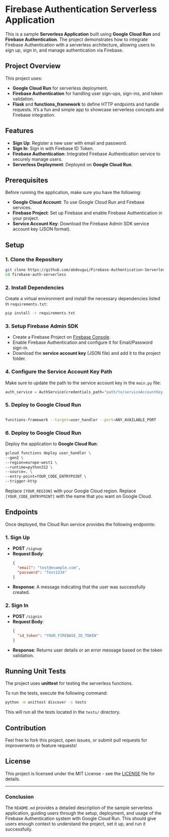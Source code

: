 # Firebase Authentication Serverless Application

This is a sample **Serverless Application** built using **Google Cloud Run** and **Firebase Authentication**. The project demonstrates how to integrate Firebase Authentication with a serverless architecture, allowing users to sign up, sign in, and manage authentication via Firebase.

## Project Overview

This project uses:

- **Google Cloud Run** for serverless deployment.
- **Firebase Authentication** for handling user sign-ups, sign-ins, and token validation.
- **Flask** and **functions_framework** to define HTTP endpoints and handle requests.
It’s a fun and simple app to showcase serverless concepts and Firebase integration.

## Features

- **Sign Up**: Register a new user with email and password.
- **Sign In**: Sign in with Firebase ID Token.
- **Firebase Authentication**: Integrated Firebase Authentication service to securely manage users.
- **Serverless Deployment**: Deployed on **Google Cloud Run**.

## Prerequisites

Before running the application, make sure you have the following:

- **Google Cloud Account**: To use Google Cloud Run and Firebase services.
- **Firebase Project**: Set up Firebase and enable Firebase Authentication in your project.
- **Service Account Key**: Download the Firebase Admin SDK service account key (JSON format).
## Setup

### 1. Clone the Repository

```bash
git clone https://github.com/abdougui/Firebase-Authentication-Serverless-Application.git
cd firebase-auth-serverless
```

### 2. Install Dependencies

Create a virtual environment and install the necessary dependencies listed in `requirements.txt`:

```bash
pip install -r requirements.txt
```

### 3. Setup Firebase Admin SDK

- Create a Firebase Project on [Firebase Console](https://console.firebase.google.com/).
- Enable Firebase Authentication and configure it for Email/Password sign-in.
- Download the **service account key** (JSON file) and add it to the project folder.

### 4. Configure the Service Account Key Path

Make sure to update the path to the service account key in the `main.py` file:

```python
auth_service = AuthService(credentials_path="path/to/serviceAccountKey.json")
```
### 5. Deploy to Google Cloud Run
```bash

functions-framework --target=user_handler --port=ANY_AVAILABLE_PORT
```

### 6. Deploy to Google Cloud Run

Deploy the application to **Google Cloud Run**:

```bash
gcloud functions deploy user_handler \
--gen2 \
--region=europe-west1 \
--runtime=python312 \
--source=. \
--entry-point=YOUR_CODE_ENTRYPOINT \
--trigger-http
```

Replace `[YOUR_REGION]` with your Google Cloud region.
Replace `[YOUR_CODE_ENTRYPOINT]` with the name that you want on Google Cloud.

## Endpoints

Once deployed, the Cloud Run service provides the following endpoints:

### 1. **Sign Up**

- **POST** `/signup`
- **Request Body**:
  ```json
  {
    "email": "test@example.com",
    "password": "Test1234"
  }
  ```
- **Response**: A message indicating that the user was successfully created.
  
### 2. **Sign In**

- **POST** `/signin`
- **Request Body**:
  ```json
  {
    "id_token": "YOUR_FIREBASE_ID_TOKEN"
  }
  ```
- **Response**: Returns user details or an error message based on the token validation.

## Running Unit Tests

The project uses **unittest** for testing the serverless functions.

To run the tests, execute the following command:

```bash
python -m unittest discover -s tests
```

This will run all the tests located in the `tests/` directory.

## Contribution

Feel free to fork this project, open issues, or submit pull requests for improvements or feature requests!

## License

This project is licensed under the MIT License - see the [LICENSE](LICENSE) file for details.

---

### Conclusion

The `README.md` provides a detailed description of the sample serverless application, guiding users through the setup, deployment, and usage of the Firebase Authentication system with Google Cloud Run. This should give users enough context to understand the project, set it up, and run it successfully.